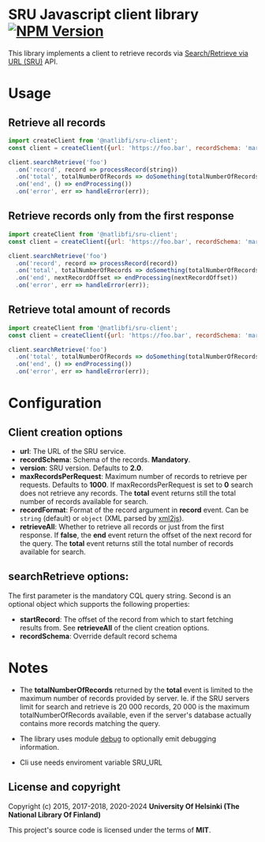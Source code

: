 # SRU Javascript client library [![NPM Version](https://img.shields.io/npm/v/@natlibfi/sru-client.svg)](https://npmjs.org/package/@natlibfi/sru-client)

This library implements a client to retrieve records via [Search/Retrieve via URL (SRU)](http://www.loc.gov/standards/sru/) API.

# Usage

## Retrieve all records

```js
import createClient from '@natlibfi/sru-client';
const client = createClient({url: 'https://foo.bar', recordSchema: 'marcxml'});

client.searchRetrieve('foo')
  .on('record', record => processRecord(string))
  .on('total', totalNumberOfRecords => doSomething(totalNumberOfRecords))
  .on('end', () => endProcessing())
  .on('error', err => handleError(err));
```

## Retrieve records only from the first response

```js
import createClient from '@natlibfi/sru-client';
const client = createClient({url: 'https://foo.bar', recordSchema: 'marcxml', retrieveAll: false});

client.searchRetrieve('foo')
  .on('record', record => processRecord(record))
  .on('total', totalNumberOfRecords => doSomething(totalNumberOfRecords))
  .on('end', nextRecordOffset => endProcessing(nextRecordOffset))
  .on('error', err => handleError(err));
```

## Retrieve total amount of records

```js
import createClient from '@natlibfi/sru-client';
const client = createClient({url: 'https://foo.bar', recordSchema: 'marcxml', maxRecordsPerRequest: 0, retrieveAll: false});

client.searchRetrieve('foo')
  .on('total', totalNumberOfRecords => doSomething(totalNumberOfRecords))
  .on('end', () => endProcessing())
  .on('error', err => handleError(err));
```

# Configuration

## Client creation options

- **url**: The URL of the SRU service.
- **recordSchema**: Schema of the records. **Mandatory**.
- **version**: SRU version. Defaults to **2.0**.
- **maxRecordsPerRequest**: Maximum number of records to retrieve per requests. Defaults to **1000**. If maxRecordsPerRequest is set to **0** search does not retrieve any records. The **total** event returns still the total number of records available for search.
- **recordFormat**: Format of the record argument in **record** event. Can be `string` (default) or `object` (XML parsed by [xml2js](https://www.npmjs.com/package/xml2js)).
- **retrieveAll**: Whether to retrieve all records or just from the first response. If **false**, the **end** event return the offset of the next record for the query. The **total** event returns still the total number of records available for search.

## searchRetrieve options:

The first parameter is the mandatory CQL query string. Second is an optional object which supports the following properties:

- **startRecord**: The offset of the record from which to start fetching results from. See **retrieveAll** of the client creation options.
- **recordSchema**: Override default record schema

# Notes

- The **totalNumberOfRecords** returned by the **total** event is limited to the maximum number of records provided by server. Ie. if the SRU servers limit for search and retrieve is 20 000 records, 20 000 is the maximum totalNumberOfRecords available, even if the server's database actually contains more records matching the query.
- The library uses module [debug](https://www.npmjs.com/package/debug) to optionally emit debugging information.

- Cli use needs enviroment variable SRU_URL

## License and copyright

Copyright (c) 2015, 2017-2018, 2020-2024 **University Of Helsinki (The National Library Of Finland)**

This project's source code is licensed under the terms of **MIT**.
